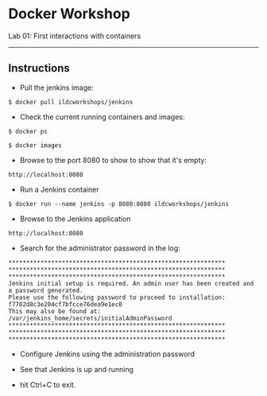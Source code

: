# Docker Workshop
Lab 01: First interactions with containers

---

## Instructions

- Pull the jenkins image:

```
$ docker pull ildcworkshops/jenkins
```

 - Check the current running containers and images:
```
$ docker ps
```
```
$ docker images
```

 - Browse to the port 8080 to show to show that it's empty:
```
http://localhost:8080
```

 - Run a Jenkins container
```
$ docker run --name jenkins -p 8080:8080 ildcworkshops/jenkins
```

 - Browse to the Jenkins application
```
http://localhost:8080

```

 - Search for the administrator password in the log:
```
*************************************************************
*************************************************************
*************************************************************  
Jenkins initial setup is required. An admin user has been created and a password generated.
Please use the following password to proceed to installation:  
f7702d8c3e204cf7bfcce76dea9e1ec0  
This may also be found at: /var/jenkins_home/secrets/initialAdminPassword  
*************************************************************
*************************************************************
*************************************************************
```

 - Configure Jenkins using the administration password
 
 - See that Jenkins is up and running
 
 - hit Ctrl+C to exit.
 